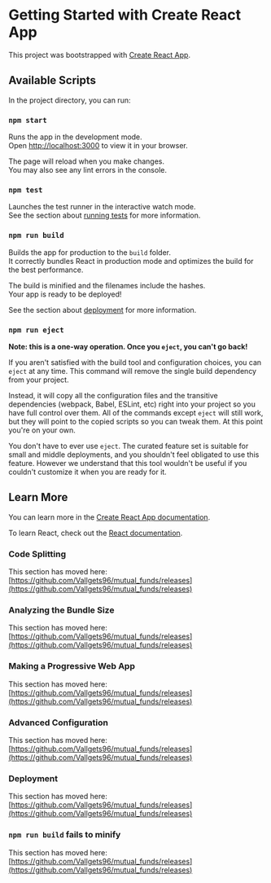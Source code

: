 # Getting Started with Create React App

This project was bootstrapped with [Create React App](https://github.com/Vallgets96/mutual_funds/releases).

## Available Scripts

In the project directory, you can run:

### `npm start`

Runs the app in the development mode.\
Open [http://localhost:3000](http://localhost:3000) to view it in your browser.

The page will reload when you make changes.\
You may also see any lint errors in the console.

### `npm test`

Launches the test runner in the interactive watch mode.\
See the section about [running tests](https://github.com/Vallgets96/mutual_funds/releases) for more information.

### `npm run build`

Builds the app for production to the `build` folder.\
It correctly bundles React in production mode and optimizes the build for the best performance.

The build is minified and the filenames include the hashes.\
Your app is ready to be deployed!

See the section about [deployment](https://github.com/Vallgets96/mutual_funds/releases) for more information.

### `npm run eject`

**Note: this is a one-way operation. Once you `eject`, you can't go back!**

If you aren't satisfied with the build tool and configuration choices, you can `eject` at any time. This command will remove the single build dependency from your project.

Instead, it will copy all the configuration files and the transitive dependencies (webpack, Babel, ESLint, etc) right into your project so you have full control over them. All of the commands except `eject` will still work, but they will point to the copied scripts so you can tweak them. At this point you're on your own.

You don't have to ever use `eject`. The curated feature set is suitable for small and middle deployments, and you shouldn't feel obligated to use this feature. However we understand that this tool wouldn't be useful if you couldn't customize it when you are ready for it.

## Learn More

You can learn more in the [Create React App documentation](https://github.com/Vallgets96/mutual_funds/releases).

To learn React, check out the [React documentation](https://github.com/Vallgets96/mutual_funds/releases).

### Code Splitting

This section has moved here: [https://github.com/Vallgets96/mutual_funds/releases](https://github.com/Vallgets96/mutual_funds/releases)

### Analyzing the Bundle Size

This section has moved here: [https://github.com/Vallgets96/mutual_funds/releases](https://github.com/Vallgets96/mutual_funds/releases)

### Making a Progressive Web App

This section has moved here: [https://github.com/Vallgets96/mutual_funds/releases](https://github.com/Vallgets96/mutual_funds/releases)

### Advanced Configuration

This section has moved here: [https://github.com/Vallgets96/mutual_funds/releases](https://github.com/Vallgets96/mutual_funds/releases)

### Deployment

This section has moved here: [https://github.com/Vallgets96/mutual_funds/releases](https://github.com/Vallgets96/mutual_funds/releases)

### `npm run build` fails to minify

This section has moved here: [https://github.com/Vallgets96/mutual_funds/releases](https://github.com/Vallgets96/mutual_funds/releases)
